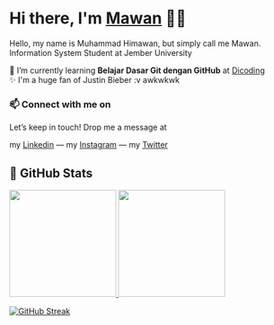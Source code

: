 # Hi there, I'm <a href="https://www.linkedin.com/in/nurmuhimawann/">Mawan</a> 👋🏻

Hello, my name is Muhammad Himawan, but simply call me Mawan.\
Information System Student at Jember University  

🌱 I’m currently learning **Belajar Dasar Git dengan GitHub** at [Dicoding](https://www.dicoding.com/)\
✨ I'm a huge fan of Justin Bieber :v awkwkwk

### 📫 Connect with me on
  
Let’s keep in touch! Drop me a message at

my [Linkedin](https://www.linkedin.com/in/nur-muhammad-himawan-6a2a93209/) —
my [Instagram](https://www.instagram.com/mawann_/) —
my [Twitter](https://twitter.com/nurmuhimawann)  

<h2>📝 GitHub Stats</h2>
<p align="left">
<a href="https://github.com/nurmuhimawann">
  <img height="190em" src="https://github-readme-stats-eight-theta.vercel.app/api?username=nurmuhimawann&show_icons=true&include_all_commits=true&count_private=true"/>
  <img height="190em" src="https://github-readme-stats-eight-theta.vercel.app/api/top-langs/?username=nurmuhimawann&layout=compact&langs_count=8"/>
</a>
</p>
  
[![GitHub Streak](https://github-readme-streak-stats.herokuapp.com/?user=nurmuhimawann&hide_border=true)](https://git.io/streak-stats)

 

<!--
**nurmuhimawann/nurmuhimawann** is a ✨ _special_ ✨ repository because its `README.md` (this file) appears on your GitHub profile.

<div>
   <h1>Hi there, I'm <a href="https://www.linkedin.com/in/nurmuhimawann/">Mawan</a> 👋🏻</h1>
</div>


Here are some ideas to get you started:

- 🔭 I’m currently working on ...
- 🌱 I’m currently learning ...
- 👯 I’m looking to collaborate on ...
- 🤔 I’m looking for help with ...
- 💬 Ask me about ...
- 📫 How to reach me: ...
- 😄 Pronouns: ...
- ⚡ Fun fact: ...
-->
